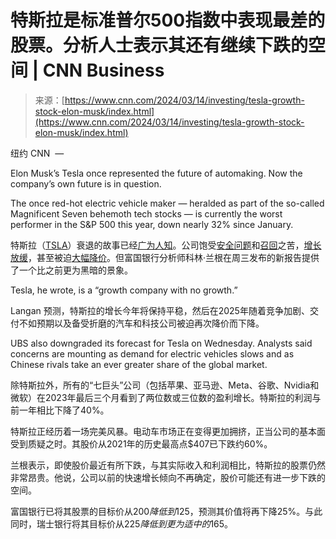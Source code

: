 <!--yml

category: 未分类

date: 2024-05-27 14:58:31

-->

# 特斯拉是标准普尔500指数中表现最差的股票。分析人士表示其还有继续下跌的空间 | CNN Business

> 来源：[https://www.cnn.com/2024/03/14/investing/tesla-growth-stock-elon-musk/index.html](https://www.cnn.com/2024/03/14/investing/tesla-growth-stock-elon-musk/index.html)

纽约 CNN  —

Elon Musk’s Tesla once represented the future of automaking. Now the company’s own future is in question.

The once red-hot electric vehicle maker — heralded as part of the so-called Magnificent Seven behemoth tech stocks — is currently the worst performer in the S&P 500 this year, down nearly 32% since January.

特斯拉（[TSLA](https://www.cnn.com/markets/stocks/TSLA)）衰退的故事已经[广为人知](https://www.cnn.com/2024/01/28/investing/magnificent-seven-tesla-earnings/index.html)。公司饱受[安全问题](https://www.cnn.com/2024/03/11/cars/insurance-group-rates-tesla-autopilot-safety/index.html)和[召回](https://www.cnn.com/2024/02/02/business/tesla-recall-font-size/index.html)之苦，[增长放缓](https://www.cnn.com/2024/01/25/investing/tesla-stock-drop-china-sales/index.html)，甚至被迫[大幅降价](https://www.cnn.com/2024/02/25/cars/what-happened-with-electric-vehicle-sales-in-2023/index.html)。但富国银行分析师科林·兰根在周三发布的新报告提供了一个比之前更为黑暗的景象。

Tesla, he wrote, is a “growth company with no growth.”

Langan 预测，特斯拉的增长今年将保持平稳，然后在2025年随着竞争加剧、交付不如预期以及备受折磨的汽车和科技公司被迫再次降价而下降。

UBS also downgraded its forecast for Tesla on Wednesday. Analysts said concerns are mounting as demand for electric vehicles slows and as Chinese rivals take an ever greater share of the global market.

除特斯拉外，所有的“七巨头”公司（包括苹果、亚马逊、Meta、谷歌、Nvidia和微软）在2023年最后三个月看到了两位数或三位数的盈利增长。特斯拉的利润与前一年相比下降了40%。

特斯拉正经历着一场完美风暴。电动车市场正在变得更加拥挤，正当公司的基本面受到质疑之时。其股价从2021年的历史最高点$407已下跌约60%。

兰根表示，即使股价最近有所下跌，与其实际收入和利润相比，特斯拉的股票仍然非常昂贵。他说，公司以前的快速增长倾向不再确定，股价可能还有进一步下跌的空间。

富国银行已将其股票的目标价从$200降低到$125，预测其价值将再下降25%。与此同时，瑞士银行将其目标价从$225降低到更为适中的$165。

